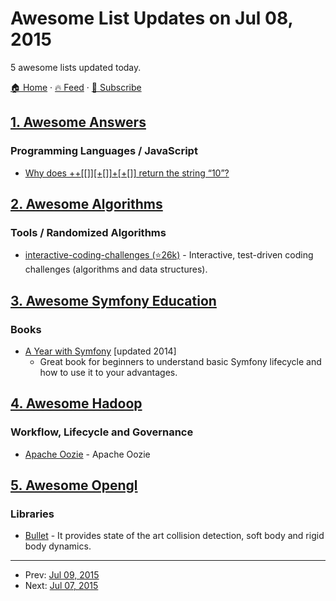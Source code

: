 # Awesome List Updates on Jul 08, 2015

5 awesome lists updated today.

[🏠 Home](/README.md) · [🔥 Feed](https://test.trackawesomelist.com/feed.xml) · [📮 Subscribe](https://trackawesomelist.us17.list-manage.com/subscribe?u=d2f0117aa829c83a63ec63c2f&id=36a103854c)



## [1. Awesome Answers](/content/cyberglot/awesome-answers/README.md)

### Programming Languages / JavaScript

*   [Why does ++\[\[\]\]\[+\[\]\]+\[+\[\]\] return the string “10”?](http://stackoverflow.com/a/7202287/1766338)

## [2. Awesome Algorithms](/content/tayllan/awesome-algorithms/README.md)

### Tools / Randomized Algorithms

*   [interactive-coding-challenges (⭐26k)](https://github.com/donnemartin/interactive-coding-challenges) - Interactive, test-driven coding challenges (algorithms and data structures).

## [3. Awesome Symfony Education](/content/pehapkari/awesome-symfony-education/README.md)

### Books

*   [A Year with Symfony](https://leanpub.com/a-year-with-symfony) \[updated 2014]
    *   Great book for beginners to understand basic Symfony lifecycle and how to use it to your advantages.

## [4. Awesome Hadoop](/content/youngwookim/awesome-hadoop/README.md)

### Workflow, Lifecycle and Governance

*   [Apache Oozie](http://oozie.apache.org) - Apache Oozie

## [5. Awesome Opengl](/content/eug/awesome-opengl/README.md)

### Libraries

*   [Bullet](http://bulletphysics.org/wordpress) - It provides state of the art collision detection, soft body and rigid body dynamics.

---

- Prev: [Jul 09, 2015](/content/2015/07/09/README.md)
- Next: [Jul 07, 2015](/content/2015/07/07/README.md)